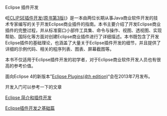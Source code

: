 Eclipse 插件开发

《[ECLIPSE插件开发(原书第3版)](http://book.douban.com/subject/1933347/)》是一本由两位长期从事Java商业软件开发的技术专家编写的关于开发Eclipse商业插件的指南。本书主要介绍了开发Eclipse商业插件的完整过程，并从标准窗口小部件工具集、命令与操作、视图、透视图、实现帮助、国际化等方面对创建Eclipse商业插件进行了详细描述。本书既包含了开发Eclipse插件的基础理论，也涵盖了大量关于Eclipse插件开发的细节，并且提供了详细的示例代码、相关的程序列表、图表、屏幕截图等。

本书不仅适用于Eclipse插件开发的初学者，对于Eclipse商业软件开发人员也有很高的参考价值。

面向Eclipse 4的新版本”[Eclipse Plugins(4th edition)](http://www.amazon.com/Eclipse-Plug-ins-4th-Edition-Series/dp/0321774159/ref=sr_1_3?ie=UTF8&qid=1357042883&sr=8-3&keywords=eclipse+4)“会在2013年7月发布。

开发入门可以参考一下的文章

[Eclipse 简介和插件开发](http://www.ibm.com/developerworks/cn/java/l-eclipse-plugin/)

[Eclipse插件开发之基础篇](http://www.cnblogs.com/liuzhuo)


